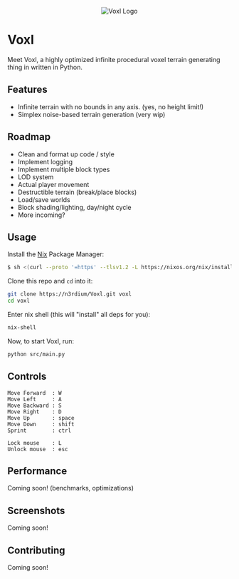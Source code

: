 <p align=center>
    <img src="./assets/voxl_logo.svg" alt="Voxl Logo" />
</p>

# Voxl
Meet Voxl, a highly optimized infinite procedural voxel terrain generating thing in written in Python.

## Features
- Infinite terrain with no bounds in any axis. (yes, no height limit!)
- Simplex noise-based terrain generation (very wip)

## Roadmap
- Clean and format up code / style
- Implement logging
- Implement multiple block types
- LOD system
- Actual player movement
- Destructible terrain (break/place blocks)
- Load/save worlds
- Block shading/lighting, day/night cycle
- More incoming?

## Usage

Install the [Nix](https://nixos.org/) Package Manager:
```bash
$ sh <(curl --proto '=https' --tlsv1.2 -L https://nixos.org/nix/install) --daemon
```

Clone this repo and `cd` into it:
```bash
git clone https://n3rdium/Voxl.git voxl
cd voxl
```

Enter nix shell (this will "install" all deps for you):
```bash
nix-shell
```

Now, to start Voxl, run:
```bash
python src/main.py
```

## Controls
```
Move Forward  : W
Move Left     : A
Move Backward : S
Move Right    : D
Move Up       : space
Move Down     : shift
Sprint        : ctrl

Lock mouse    : L
Unlock mouse  : esc
```

## Performance
Coming soon! (benchmarks, optimizations)

## Screenshots
Coming soon!

## Contributing
Coming soon!

